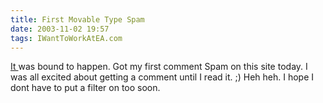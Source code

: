 ```yaml
---
title: First Movable Type Spam
date: 2003-11-02 19:57
tags: IWantToWorkAtEA.com
---
```

[It ][1]was bound to happen. Got my first comment Spam on this site today. I was all excited about getting a comment until I read it. ;) Heh heh. I hope I dont have to put a filter on too soon.

 [1]: http://it.slashdot.org/story/03/10/27/1739206/spam-rapidly-increasing-in-weblog-comments
